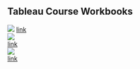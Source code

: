 ## Tableau Course Workbooks
![](https:&#47;&#47;public.tableau.com&#47;static&#47;images&#47;Th&#47;TheStartUpQuadrant_16716172851010&#47;TheStartupQuadrant&#47;1_rss.png)
[link](https://public.tableau.com/views/TheStartUpQuadrant_16716172851010/TheStartupQuadrant?:language=en-US&:display_count=n&:origin=viz_share_link)
<br>
![](https:&#47;&#47;public.tableau.com&#47;static&#47;images&#47;Cu&#47;CustomerSegmentation_16705227842290&#47;SegmentationDashboard&#47;1_rss.png)
<br>
[link](https://public.tableau.com/views/CustomerSegmentation_16705227842290/SegmentationDashboard?:language=en-US&:display_count=n&:origin=viz_share_link)
<br>
![](https:&#47;&#47;public.tableau.com&#47;static&#47;images&#47;Pr&#47;ProductOrderAnalysis_16704803305650&#47;Dashboard1&#47;1_rss.png)
<br>
[link](https://public.tableau.com/views/ProductOrderAnalysis_16704803305650/Dashboard1?:language=en-US&:display_count=n&:origin=viz_share_link)
<br>
